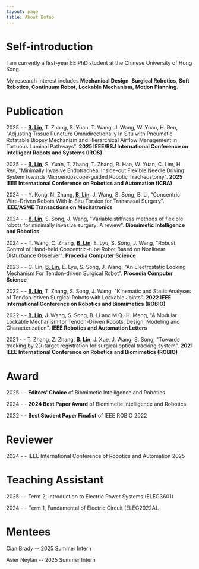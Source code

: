```yaml
---
layout: page
title: About Botao
---
```

# Self-introduction
I am currently a first-year EE PhD student at the Chinese University of Hong Kong.

My research interest includes **Mechanical Design**, **Surgical Robotics**, **Soft Robotics**, **Continuum Robot**, **Lockable Mechanism**, **Motion Planning**.

# Publication
2025 \- \- **<u>B. Lin</u>**, T. Zhang, S. Yuan, T. Wang, J. Wang, W. Yuan, H. Ren, "Adjusting Tissue Puncture Omnidirectionally In Situ with Pneumatic Rotatable Biopsy Mechanism and Hierarchical Airflow Management in Tortuous Luminal Pathways". **2025 IEEE/RSJ International Conference on Intelligent Robots and Systems (IROS)**

2025 \- \- **<u>B. Lin</u>**, S. Yuan, T. Zhang, T. Zhang, R. Hao, W. Yuan, C. Lim, H. Ren, "Minimally Invasive Endotracheal Inside-out Flexible Needle Driving System towards Microendoscope-guided Robotic Tracheostomy". **2025 IEEE International Conference on Robotics and Automation (ICRA)**

2024 \- \- Y. Kong, N. Zhang, **<u>B. Lin</u>**, J. Wang, S. Song, B. Li, "Concentric Wire-Driven Robots With In Situ Torsion for Transnasal Surgery". **IEEE/ASME Transactions on Mechatronics**

2024 \- \- **<u>B. Lin</u>**, S. Song, J. Wang, "Variable stiffness methods of flexible robots for minimally invasive surgery: A review". **Biomimetic Intelligence and Robotics**

2024 \- \- T. Wang, C. Zhang, **<u>B. Lin</u>**, E. Lyu, S. Song, J. Wang, "Robust Control of Hand-held Concentric-tube Robot Based on Nonlinear Disturbance Observer". **Procedia Computer Science**

2023 \- \- C. Lin, **<u>B. Lin</u>**, E. Lyu, S. Song, J. Wang, "An Electrostatic Locking Mechanism For Tendon-driven Surgical Robot". **Procedia Computer Science**

2022 \- \- **<u>B. Lin</u>**, T. Zhang, S. Song, J. Wang, "Kinematic and Static Analyses of Tendon-driven Surgical Robots with Lockable Joints". **2022 IEEE International Conference on Robotics and Biomimetics (ROBIO)**

2022 \- \- **<u>B. Lin</u>**, J. Wang, S. Song, B. Li and M.Q.-H. Meng, "A Modular Lockable Mechanism for Tendon-Driven Robots: Design, Modeling and Characterization". **IEEE Robotics and Automation Letters**

2021 \- \- T. Zhang, Z. Zhang, **<u>B. Lin</u>**, J. Xue, J. Wang, S. Song, "Towards tracking by 2D-target registration for surgical optical tracking system". **2021 IEEE International Conference on Robotics and Biomimetics (ROBIO)**

# Award
2025 \- \- **Editors' Choice** of Biomimetic Intelligence and Robotics

2024 \- \- **2024 Best Paper Award** of Biomimetic Intelligence and Robotics

2022 \- \- **Best Student Paper Finalist** of IEEE ROBIO 2022 

# Reviewer
2024 \- \- IEEE International Conference of Robotics and Automation 2025

# Teaching Assistant
2025 \- \- Term 2, Introduction to Electric Power Systems (ELEG3601)

2024 \- \- Term 1, Fundamental of Electric Circuit (ELEG2022A).

# Mentees
Cian Brady \-\- 2025 Summer Intern

Asier Neylan \-\- 2025 Summer Intern

